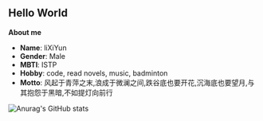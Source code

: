 ## Hello World


**About me**
- **Name**: liXiYun
- **Gender**: Male
- **MBTI**: ISTP
- **Hobby**:  code, read novels, music, badminton
- **Motto**: 风起于青萍之末,浪成于微澜之间,跌谷底也要开花,沉海底也要望月,与其抱怨于黑暗,不如提灯向前行


![Anurag's GitHub stats](https://github-readme-stats.vercel.app/api?username=li-Xi-Yun&show_icons=true&theme=dracula&show=reviews,discussions_started,discussions_answered,prs_merged,prs_merged_percentage)

